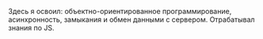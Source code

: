 Здесь я освоил: объектно-ориентированное программирование, асинхронность, замыкания и обмен данными с сервером. Отрабатывал знания по JS.
